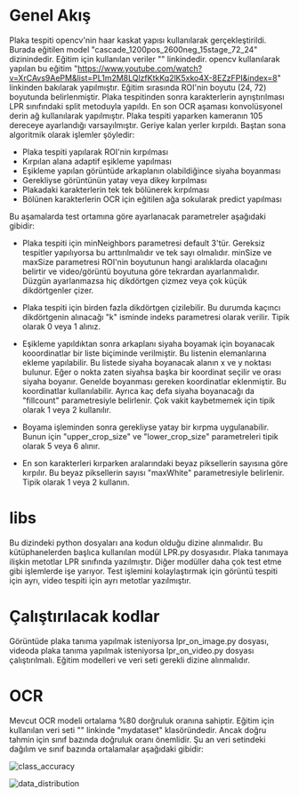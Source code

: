 # Genel Akış

Plaka tespiti opencv'nin haar kaskat yapısı kullanılarak gerçekleştirildi. Burada eğitilen model "cascade_1200pos_2600neg_15stage_72_24" dizinindedir. Eğitim için kullanılan veriler "" linkindedir. opencv kullanılarak yapılan bu eğitim "https://www.youtube.com/watch?v=XrCAvs9AePM&list=PL1m2M8LQlzfKtkKq2lK5xko4X-8EZzFPI&index=8" linkinden bakılarak yapılmıştır. Eğitim sırasında ROI'nin boyutu (24, 72) boyutunda belirlenmiştir. Plaka tespitinden sonra karakterlerin ayrıştırılması LPR sınıfındaki split metoduyla yapıldı. En son OCR aşaması konvolüsyonel derin ağ kullanılarak yapılmıştır. Plaka tespiti yaparken kameranın 105 dereceye ayarlandığı varsayılmıştır. Geriye kalan yerler kırpıldı. Baştan sona algoritmik olarak işlemler şöyledir: 

- Plaka tespiti yapılarak ROI'nin kırpılması
- Kırpılan alana adaptif eşikleme yapılması
- Eşikleme yapılan görüntüde arkaplanın olabildiğince siyaha boyanması
- Gerekliyse görüntünün yatay veya dikey kırpılması
- Plakadaki karakterlerin tek tek bölünerek kırpılması
- Bölünen karakterlerin OCR için eğitilen ağa sokularak predict yapılması

Bu aşamalarda test ortamına göre ayarlanacak parametreler aşağıdaki gibidir:

- Plaka tespiti için minNeighbors parametresi default 3'tür. Gereksiz tespitler yapılıyorsa bu arttırılmalıdır ve tek sayı olmalıdır. minSize ve maxSize parametresi ROI'nin boyutunun hangi aralıklarda olacağını belirtir ve video/görüntü boyutuna göre tekrardan ayarlanmalıdır. Düzgün ayarlanmazsa hiç dikdörtgen çizmez veya çok küçük dikdörtgenler çizer.

- Plaka tespiti için birden fazla dikdörtgen çizilebilir. Bu durumda kaçıncı dikdörtgenin alınacağı "k" isminde indeks parametresi olarak verilir. Tipik olarak 0 veya 1 alınız.

- Eşikleme yapıldıktan sonra arkaplanı siyaha boyamak için boyanacak kooordinatlar bir liste biçiminde verilmiştir. Bu listenin elemanlarına ekleme yapılabilir. Bu listede siyaha boyanacak alanın x ve y noktası bulunur. Eğer o nokta zaten siyahsa başka bir koordinat seçilir ve orası siyaha boyanır. Genelde boyanması gereken koordinatlar eklenmiştir. Bu koordinatlar kullanılabilir. Ayrıca kaç defa siyaha boyanacağı da "fillcount" parametresiyle belirlenir. Çok vakit kaybetmemek için tipik olarak 1 veya 2 kullanılır.

- Boyama işleminden sonra gerekliyse yatay bir kırpma uygulanabilir. Bunun için "upper_crop_size" ve "lower_crop_size" parametreleri tipik olarak 5 veya 6 alınır.

- En son karakterleri kırparken aralarındaki beyaz piksellerin sayısına göre kırpılır. Bu beyaz piksellerin sayısı "maxWhite" parametresiyle belirlenir. Tipik olarak 1 veya 2 kullanın.


# libs
 Bu dizindeki python dosyaları ana kodun olduğu dizine alınmalıdır. Bu kütüphanelerden başlıca kullanılan modül LPR.py dosyasıdır. Plaka tanımaya ilişkin metotlar LPR sınıfında yazılmıştır. Diğer modüller daha çok test etme gibi işlemlerde işe yarıyor. Test işlemini kolaylaştırmak için görüntü tespiti için ayrı, video tespiti için ayrı metotlar yazılmıştır.

 # Çalıştırılacak kodlar

 Görüntüde plaka tanıma yapılmak isteniyorsa lpr_on_image.py dosyası, videoda plaka tanıma yapılmak isteniyorsa lpr_on_video.py dosyası çalıştırılmalı. Eğitim modelleri ve veri seti gerekli dizine alınmalıdır.


 # OCR

 Mevcut OCR modeli ortalama %80 dorğruluk oranına sahiptir. Eğitim için kullanılan veri seti "" linkinde "mydataset" klasöründedir. Ancak doğru tahmin için sınıf bazında doğruluk oranı önemlidir. Şu an veri setindeki dağılım ve sınıf bazında ortalamalar aşağıdaki gibidir:

 ![class_accuracy](https://github.com/farukomeraydin/LPR/assets/59957778/0c2103dc-0cfb-4d33-9926-32791f2c450a)

 
![data_distribution](https://github.com/farukomeraydin/LPR/assets/59957778/4a544ba4-da2d-40d7-b0ce-1caa6d33fa1a)


